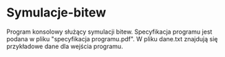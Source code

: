 # Symulacje-bitew
Program konsolowy służący symulacji bitew. Specyfikacja programu jest podana w pliku "specyfikacja programu.pdf". W pliku dane.txt znajdują się przykładowe dane dla wejścia programu.
